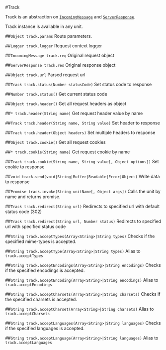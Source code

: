 #Track

Track is an abstraction on [`IncomingMessage`](http://nodejs.org/api/http.html#http_http_incomingmessage) and [`ServerResponse`](http://nodejs.org/api/http.html#http_class_http_serverresponse).

Track instance is available in any unit.

##`Object track.params`
Route parameters.

##`Logger track.logger`
Request context logger

##`IncomingMessage track.req`
Original request object

##`ServerResponse track.res`
Original response object

##`Object track.url`
Parsed request url

##`Track track.status(Number statusCode)`
Set status code to response

##`Number track.status()`
Get current status code

##`Object track.header()`
Get all request headers as object

##`* track.header(String name)`
Get request header value by name

##`Track track.header(String name, String value)`
Set header to response

##`Track track.header(Object headers)`
Set multiple headers to response

##`Object track.cookie()`
Get all request cookies

##`* track.cookie(String name)`
Get request cookie by name

##`Track track.cookie(String name, String value[, Object options])`
Set cookie to response

##`void track.send(void|String|Buffer|Readable|Error|Object)`
Write data to response

##`Promise track.invoke(String unitName[, Object args])`
Calls the unit by name and returns promise.

##`Track track.redirect(String url)`
Redirects to specified url with default status code (302)

##`Track track.redirect(String url, Number status)`
Redirects to specified url with specified status code

##`String track.acceptTypes(Array<String>|String types)`
Checks if the specified mime-types is accepted.

##`String track.acceptType(Array<String>|String types)`
Alias to `track.acceptTypes`

##`String track.acceptEncodings(Array<String>|String encodings)`
Checks if the specified encodings is accepted.

##`String track.acceptEncoding(Array<String>|String encodings)`
Alias to `track.acceptEncodings`

##`String track.acceptCharsets(Array<String>|String charsets)`
Checks if the specified charsets is accepted.

##`String track.acceptCharset(Array<String>|String charsets)`
Alias to `track.acceptCharsets`

##`String track.acceptLanguages(Array<String>|String languages)`
Checks if the specified languages is accepted.

##`String track.acceptLanguage(Array<String>|String languages)`
Alias to `track.acceptLanguages`
